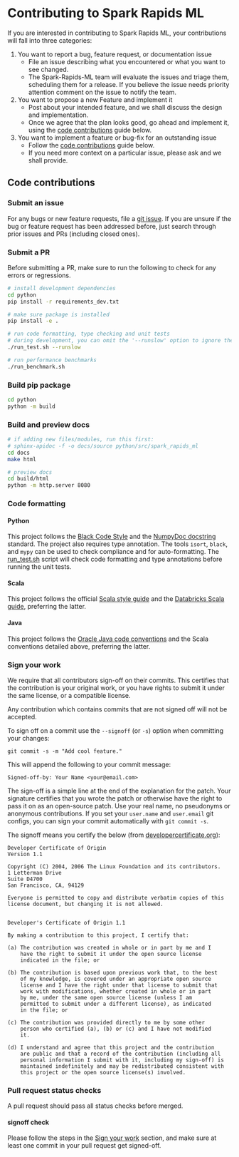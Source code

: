 # Contributing to Spark Rapids ML
If you are interested in contributing to Spark Rapids ML, your contributions will fall
into three categories:
1. You want to report a bug, feature request, or documentation issue
    - File an issue
    describing what you encountered or what you want to see changed.
    - The Spark-Rapids-ML team will evaluate the issues and triage them, scheduling
    them for a release. If you believe the issue needs priority attention
    comment on the issue to notify the team.
2. You want to propose a new Feature and implement it
    - Post about your intended feature, and we shall discuss the design and
    implementation.
    - Once we agree that the plan looks good, go ahead and implement it, using
    the [code contributions](#code-contributions) guide below.
3. You want to implement a feature or bug-fix for an outstanding issue
    - Follow the [code contributions](#code-contributions) guide below.
    - If you need more context on a particular issue, please ask and we shall
    provide.



## Code contributions

### Submit an issue
For any bugs or new feature requests, file a [git issue](https://github.com/NVIDIA/spark-rapids-ml/issues).  If you are unsure if the bug or feature request has been addressed before, just search through prior issues and PRs (including closed ones).

### Submit a PR
Before submitting a PR, make sure to run the following to check for any errors or regressions.
```bash
# install development dependencies
cd python
pip install -r requirements_dev.txt

# make sure package is installed
pip install -e .

# run code formatting, type checking and unit tests
# during development, you can omit the '--runslow' option to ignore the slower tests
./run_test.sh --runslow

# run performance benchmarks
./run_benchmark.sh
```

### Build pip package
```bash
cd python
python -m build
```

### Build and preview docs
```bash
# if adding new files/modules, run this first:
# sphinx-apidoc -f -o docs/source python/src/spark_rapids_ml
cd docs
make html

# preview docs
cd build/html
python -m http.server 8080
```
### Code formatting

#### Python
This project follows the
[Black Code Style](https://black.readthedocs.io/en/stable/the_black_code_style/index.html) and the [NumpyDoc docstring](https://numpydoc.readthedocs.io/en/latest/format.html) standard.
The project also requires type annotation.  The tools `isort`, `black`, and `mypy` can be used to check compliance and for auto-formatting.  The [run_test.sh](run_test.sh) script will check code formatting and type annotations before running the unit tests.

#### Scala

This project follows the official
[Scala style guide](https://docs.scala-lang.org/style/) and the
[Databricks Scala guide](https://github.com/databricks/scala-style-guide), preferring the latter.

#### Java

This project follows the
[Oracle Java code conventions](http://www.oracle.com/technetwork/java/codeconvtoc-136057.html)
and the Scala conventions detailed above, preferring the latter.

### Sign your work

We require that all contributors sign-off on their commits. This certifies that the contribution is your original work, or you have rights to submit it under the same license, or a compatible license.

Any contribution which contains commits that are not signed off will not be accepted.

To sign off on a commit use the `--signoff` (or `-s`) option when committing your changes:

```shell
git commit -s -m "Add cool feature."
```

This will append the following to your commit message:

```
Signed-off-by: Your Name <your@email.com>
```

The sign-off is a simple line at the end of the explanation for the patch. Your signature certifies that you wrote the patch or otherwise have the right to pass it on as an open-source patch. Use your real name, no pseudonyms or anonymous contributions.  If you set your `user.name` and `user.email` git configs, you can sign your commit automatically with `git commit -s`.


The signoff means you certify the below (from [developercertificate.org](https://developercertificate.org)):

```
Developer Certificate of Origin
Version 1.1

Copyright (C) 2004, 2006 The Linux Foundation and its contributors.
1 Letterman Drive
Suite D4700
San Francisco, CA, 94129

Everyone is permitted to copy and distribute verbatim copies of this
license document, but changing it is not allowed.


Developer's Certificate of Origin 1.1

By making a contribution to this project, I certify that:

(a) The contribution was created in whole or in part by me and I
    have the right to submit it under the open source license
    indicated in the file; or

(b) The contribution is based upon previous work that, to the best
    of my knowledge, is covered under an appropriate open source
    license and I have the right under that license to submit that
    work with modifications, whether created in whole or in part
    by me, under the same open source license (unless I am
    permitted to submit under a different license), as indicated
    in the file; or

(c) The contribution was provided directly to me by some other
    person who certified (a), (b) or (c) and I have not modified
    it.

(d) I understand and agree that this project and the contribution
    are public and that a record of the contribution (including all
    personal information I submit with it, including my sign-off) is
    maintained indefinitely and may be redistributed consistent with
    this project or the open source license(s) involved.
```


### Pull request status checks
A pull request should pass all status checks before merged.
#### signoff check
Please follow the steps in the [Sign your work](#sign-your-work) section,
and make sure at least one commit in your pull request get signed-off.


